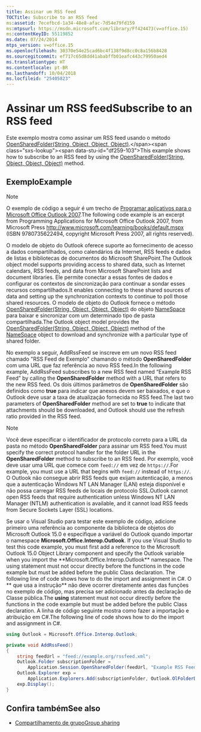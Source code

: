 ```yaml
---
title: Assinar um RSS feed
TOCTitle: Subscribe to an RSS feed
ms:assetid: 7ecefbcd-1a34-48e8-afac-7d54e79fd159
ms:mtpsurl: https://msdn.microsoft.com/library/Ff424473(v=office.15)
ms:contentKeyID: 55119852
ms.date: 07/24/2014
mtps_version: v=office.15
ms.openlocfilehash: 30370e54e25cad6bc4f138f9d8cc0c8a156b8428
ms.sourcegitcommit: ef717c65d8dd41ababffb01eafc443c79950aed4
ms.translationtype: HT
ms.contentlocale: pt-BR
ms.lasthandoff: 10/04/2018
ms.locfileid: "25405823"
---
```

# <a name="subscribe-to-an-rss-feed"></a><span data-ttu-id="df259-102">Assinar um RSS feed</span><span class="sxs-lookup"><span data-stu-id="df259-102">Subscribe to an RSS feed</span></span>

<span data-ttu-id="df259-103">Este exemplo mostra como assinar um RSS feed usando o método [OpenSharedFolder(String, Object, Object, Object)](https://msdn.microsoft.com/library/bb610157\(v=office.15\)).</span><span class="sxs-lookup"><span data-stu-id="df259-103">This example shows how to subscribe to an RSS feed by using the [OpenSharedFolder(String, Object, Object, Object)](https://msdn.microsoft.com/library/bb610157\(v=office.15\)) method.</span></span>

## <a name="example"></a><span data-ttu-id="df259-104">Exemplo</span><span class="sxs-lookup"><span data-stu-id="df259-104">Example</span></span>

> [!NOTE] 
> <span data-ttu-id="df259-105">O exemplo de código a seguir é um trecho de [Programar aplicativos para o Microsoft Office Outlook 2007](https://www.amazon.com/gp/product/0735622493?ie=UTF8&tag=msmsdn-20&linkCode=as2&camp=1789&creative=9325&creativeASIN=0735622493).</span><span class="sxs-lookup"><span data-stu-id="df259-105">The following code example is an excerpt from Programming Applications for Microsoft Office Outlook 2007, from  Microsoft Press http://www.microsoft.com/learning/books/default.mspx  (ISBN 9780735622494, copyright Microsoft Press 2007, all rights reserved).</span></span>

<span data-ttu-id="df259-106">O modelo de objeto do Outlook oferece suporte ao fornecimento de acesso a dados compartilhados, como calendários da Internet, RSS feeds e dados de listas e bibliotecas de documentos do Microsoft SharePoint.</span><span class="sxs-lookup"><span data-stu-id="df259-106">The Outlook object model supports providing access to shared data, such as Internet calendars, RSS feeds, and data from Microsoft SharePoint lists and document libraries.</span></span> <span data-ttu-id="df259-107">Ele permite conectar a essas fontes de dados e configurar os contextos de sincronização para continuar a sondar esses recursos compartilhados.</span><span class="sxs-lookup"><span data-stu-id="df259-107">It enables connecting to these shared sources of data and setting up the synchronization contexts to continue to poll those shared resources.</span></span> <span data-ttu-id="df259-108">O modelo de objeto do Outlook fornece o método [OpenSharedFolder(String, Object, Object, Object)](https://msdn.microsoft.com/library/bb610157\(v=office.15\)) do objeto [NameSpace](https://msdn.microsoft.com/library/bb645857\(v=office.15\)) para baixar e sincronizar com um determinado tipo de pasta compartilhada.</span><span class="sxs-lookup"><span data-stu-id="df259-108">The Outlook object model provides the [OpenSharedFolder(String, Object, Object, Object)](https://msdn.microsoft.com/library/bb610157\(v=office.15\)) method of the [NameSpace](https://msdn.microsoft.com/library/bb645857\(v=office.15\)) object to download and synchronize with a particular type of shared folder.</span></span>

<span data-ttu-id="df259-109">No exemplo a seguir, AddRssFeed se inscreve em um novo RSS feed chamado "RSS Feed de Exemplo" chamando o método **OpenSharedFolder** com uma URL que faz referência ao novo RSS feed.</span><span class="sxs-lookup"><span data-stu-id="df259-109">In the following example, AddRssFeed subscribes to a new RSS feed named “Example RSS Feed” by calling the **OpenSharedFolder** method with a URL that refers to the new RSS feed.</span></span> <span data-ttu-id="df259-110">Os dois últimos parâmetros de **OpenSharedFolder** são definidos como **true** para indicar que anexos devem ser baixados, e que o Outlook deve usar a taxa de atualização fornecida no RSS feed.</span><span class="sxs-lookup"><span data-stu-id="df259-110">The last two parameters of **OpenSharedFolder** method are set to **true** to indicate that attachments should be downloaded, and Outlook should use the refresh ratio provided in the RSS feed.</span></span>


> [!NOTE]
> <span data-ttu-id="df259-111">Você deve especificar o identificador de protocolo correto para a URL da pasta no método **OpenSharedFolder** para assinar um RSS feed.</span><span class="sxs-lookup"><span data-stu-id="df259-111">You must specify the correct protocol handler for the folder URL in the **OpenSharedFolder** method to subscribe to an RSS feed.</span></span> <span data-ttu-id="df259-112">Por exemplo, você deve usar uma URL que comece com `feed://` em vez de `https://`.</span><span class="sxs-lookup"><span data-stu-id="df259-112">For example, you must use a URL that begins with `feed://` instead of `https://`.</span></span> <span data-ttu-id="df259-113">O Outlook não consegue abrir RSS feeds que exijam autenticação, a menos que a autenticação Windows NT LAN Manager (LAN) esteja disponível e não possa carregar RSS feeds de locais de protocolo SSL.</span><span class="sxs-lookup"><span data-stu-id="df259-113">Outlook cannot open RSS feeds that require authentication unless Windows NT LAN Manager (NTLM) authentication is available, and it cannot load RSS feeds from Secure Sockets Layer (SSL) locations.</span></span>

<span data-ttu-id="df259-114">Se usar o Visual Studio para testar este exemplo de código, adicione primeiro uma referência ao componente da biblioteca de objetos do Microsoft Outlook 15.0 e especifique a variável do Outlook quando importar o namespace **Microsoft.Office.Interop.Outlook**.</span><span class="sxs-lookup"><span data-stu-id="df259-114">
    If you use Visual Studio to test this code example, you must first add a reference to the Microsoft Outlook 15.0 Object Library component and specify the Outlook variable when you import the \*\*Microsoft.Office.Interop.Outlook\*\* namespace. The using statement must not occur directly before the functions in the code example but must be added before the public Class declaration. The following line of code shows how to do the import and assignment in C#.
</span></span> <span data-ttu-id="df259-115">O \*\* que usa a instrução\*\* não deve ocorrer diretamente antes das funções no exemplo de código, mas precisa ser adicionado antes da declaração de Classe pública.</span><span class="sxs-lookup"><span data-stu-id="df259-115">The **using** statement must not occur directly before the functions in the code example but must be added before the public Class declaration.</span></span> <span data-ttu-id="df259-116">A linha de código seguinte mostra como fazer a importação e atribuição em C\#.</span><span class="sxs-lookup"><span data-stu-id="df259-116">The following line of code shows how to do the import and assignment in C\#.</span></span>

```csharp
using Outlook = Microsoft.Office.Interop.Outlook;
```


```csharp
private void AddRssFeed()
{
    string feedUrl = "feed://example.org/rssfeed.xml";
    Outlook.Folder subscriptionFolder =
        Application.Session.OpenSharedFolder(feedUrl, "Example RSS Feed", true, true) as Outlook.Folder;
    Outlook.Explorer exp =
        Application.Explorers.Add(subscriptionFolder, Outlook.OlFolderDisplayMode.olFolderDisplayNormal);
    exp.Display();
}
```

## <a name="see-also"></a><span data-ttu-id="df259-117">Confira também</span><span class="sxs-lookup"><span data-stu-id="df259-117">See also</span></span>

- [<span data-ttu-id="df259-118">Compartilhamento de grupo</span><span class="sxs-lookup"><span data-stu-id="df259-118">Group sharing</span></span>](group-sharing.md)

